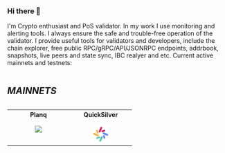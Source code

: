 ### Hi there 👋
I'm Crypto enthusiast and PoS validator.
In my work I use monitoring and alerting tools. I always ensure the safe and trouble-free operation of the validator.
I provide useful tools for validators and developers, include the chain explorer, free public RPC/gRPC/API/JSONRPC endpoints, addrbook, snapshots, live peers and state sync, IBC realyer and etc.
Current active mainnets and testnets:

<div align="center">
  <div style="display: flex; align-items: flex-start;">
  <h2><i>MAINNETS</i></h2>
  </div>
</div>

<table width="350px" align="center">
    <tbody>
        <tr valign="top">
            <td width="130px" align="center">
            <span><strong>Planq</strong></span><br><br />
            <a href="https://explorer.indonode.dev/planq_7070-2/staking/plqvaloper1s4hcsgr3ce3s7yrrrqp5wgr2lag3uhmzvqzm9w" target="_blank" rel="noopener noreferrer">
            <img height="40px" src="https://user-images.githubusercontent.com/49861610/212308605-c4a39da2-8ba1-4c0d-8e58-94b7140b95a8.png">
            </td>
            <td width="130px" align="center">
            <span><strong>QuickSilver</strong></span><br><br />
            <a href="https://explorer.indonode.dev/lambda/staking/lambvaloper1s4hcsgr3ce3s7yrrrqp5wgr2lag3uhmz0ekr84" target="_blank" rel="noopener noreferrer">
            <img height="40px" src="https://github.com/elangrr/explorer/blob/master/public/logos/lambda.png">
            </td>
        </tr>
    </tbody>
</table>
